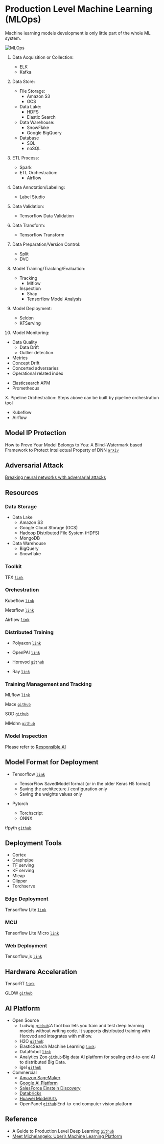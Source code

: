 # Production Level Machine Learning (MLOps)

Machine learning models development is only little part of the whole ML system.

![MLOps](https://www.kdnuggets.com/wp-content/uploads/Fig1-Bose-mlops-why-required-what-is.jpg)


1. Data Acquisition or Collection:
   - ELK
   - Kafka

2. Data Store:
   - File Storage:
     - Amazon S3
     - GCS
   - Data Lake:
     - HDFS
     - Elastic Search
   - Data Warehouse:
     - SnowFlake
     - Google BigQuery
   - Database
     - SQL   
     - noSQL

3. ETL Process:
   - Spark
   - ETL Orchestration:
     - Airflow
     
4. Data Annotation/Labeling:
   - Label Studio      

5. Data Validation:   
   - Tensorflow Data Validation

6. Data Transform:
   - Tensorflow Transform

7. Data Preparation/Version Control:
   - Split
   - DVC

8. Model Training/Tracking/Evaluation:
   - Tracking
     - Mlflow 
   - Inspection
     - Shap
     - Tensorflow Model Analysis

9. Model Deployment: 
   - Seldon
   - KFServing

10. Model Monitoring:
   * Data Quality
     * Data Drift
     * Outlier detection
   * Metrics 
   * Concept Drift
   * Concerted adversaries
   * Operational related index
   - Elasticsearch APM
   - Prometheous

X. Pipeline Orchestration:
   Steps above can be built by pipeline orchestration tool
   - Kubeflow
   - Airflow
  



## Model IP Protection

How to Prove Your Model Belongs to You: A Blind-Watermark based Framework to Protect Intellectual Property of DNN [`arXiv`](https://arxiv.org/abs/1903.01743)


##  Adversarial Attack

[Breaking neural networks with adversarial attacks](https://towardsdatascience.com/breaking-neural-networks-with-adversarial-attacks-f4290a9a45aa)



## Resources

### Data Storage

* Data Lake 
  * Amazon S3
  * Google Cloud Storage (GCS)
  * Hadoop Distributed File System (HDFS)
  * MongoDB
* Data Warehouse
  * BigQuery 
  * Snowflake

### Toolkit

TFX [`link`](https://www.tensorflow.org/tfx)

### Orchestration

Kubeflow [`link`](https://www.kubeflow.org/)

Metaflow [`link`](https://metaflow.org/)

Airflow [`link`](https://airflow.apache.org/)

### Distributed Training

* Polyaxon [`link`](https://polyaxon.com/)

* OpenPAI [`link`](https://openpai.readthedocs.io/en/latest/#:~:text=OpenPAI%20is%20an%20open%2Dsource,User%20Manual%20and%20Admin%20Manual.)

* Horovod [`github`](https://github.com/horovod/horovod)

* Ray [`link`](https://www.ray.io/)

### Training Management and Tracking

MLflow [`link`](https://mlflow.org/)

Mace [`github`](https://github.com/XiaoMi/mace)

SOD [`github`](https://github.com/symisc/sod)

MMdnn [`github`](https://github.com/Microsoft/MMdnn)


### Model Inspection

Please refer to [Responsible AI](Responsible_AI.md)

## Model Format for Deployment

* Tensorflow [`link`](https://www.tensorflow.org/guide/keras/save_and_serialize)
  * TensorFlow SavedModel format (or in the older Keras H5 format)
  * Saving the architecture / configuration only
  * Saving the weights values only

* Pytorch
  * Torchscript 
  * ONNX

tfpyth [`github`](https://github.com/BlackHC/tfpyth)


## Deployment Tools

* Cortex
* Graphpipe
* TF serving
* KF serving
* Mleap
* Clipper
* Torchserve

### Edge Deployment

Tensorflow Lite [`link`](https://www.tensorflow.org/lite)

### MCU

Tensorflow Lite Micro [`link`]()

### Web Deployment

Tensorflow.js [`link`]()

## Hardware Acceleration

TensorRT [`link`]()

GLOW [`github`](https://github.com/pytorch/glow)


## AI Platform

* Open Source
   * Ludwig [`github`](https://github.com/ludwig-ai/ludwig):A tool box lets you train and test deep learning models without writing code. It supports distributed training with Horovod and integrates with mlflow.
   * H2O  [`github`](https://github.com/h2oai/h2o-3):
   * ElasticSearch Machine Learning [`link`]():
   * DataRobot [`link`]()
   * Analytics Zoo [`github`](https://github.com/intel-analytics/analytics-zoo):Big data AI platform for scaling end-to-end AI to distributed Big Data.
   * igel [`github`](https://github.com/nidhaloff/igel)
* Commercial
   * [Amazon SageMaker]()
   * [Google AI Platform]()
   * [SalesForce Einstein Discovery]()
   * [Databricks]()
   * [Huawei ModelArts]()
   * OpenPanel [`github`](https://github.com/onepanelio/onepanel):End-to-end computer vision platform

## Reference
* A Guide to Production Level Deep Learning [`github`](https://github.com/alirezadir/Production-Level-Deep-Learning)
* [Meet Michelangelo: Uber’s Machine Learning Platform](https://eng.uber.com/michelangelo-machine-learning-platform/)
